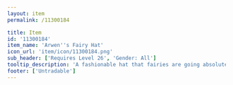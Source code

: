 ```yaml
---
layout: item
permalink: /11300184

title: Item
id: '11300184'
item_name: 'Arwen''s Fairy Hat'
icon_url: 'item/icon/11300184.png'
sub_header: ['Requires Level 26', 'Gender: All']
tooltip_description: 'A fashionable hat that fairies are going absolutely mad over. Conveniently stretches to fit the size of your head.'
footer: ['Untradable']
---
```

